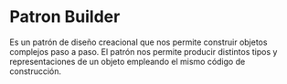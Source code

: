 # Patron Builder

Es un patrón de diseño creacional que nos 
permite construir objetos complejos paso a paso. 
El patrón nos permite producir distintos tipos y 
representaciones de un objeto empleando el mismo 
código de construcción.